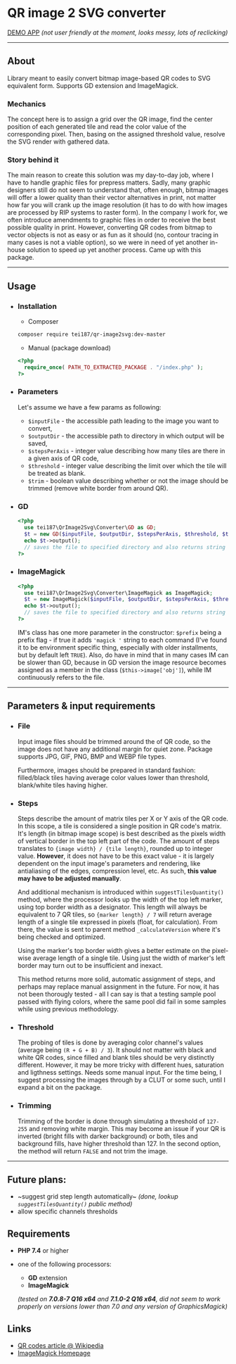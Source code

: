 # **QR image 2 SVG converter**

[DEMO APP](https://qrgen.xowergs.wirt16.bhlink.pl) *(not user friendly at the moment, looks messy, lots of reclicking)*

---

## **About**
Library meant to easily convert bitmap image-based QR codes to SVG equivalent form. Supports GD extension and ImageMagick.

### **Mechanics**
The concept here is to assign a grid over the QR image, find the center position of each generated tile and read the color value of the corresponding pixel. Then, basing on the assigned threshold value, resolve the SVG render with gathered data.

### **Story behind it**
The main reason to create this solution was my day-to-day job, where I have to handle graphic files for prepress matters. Sadly, many graphic designers still do not seem to understand that, often enough, bitmap images will offer a lower quality than their vector alternatives in print, not matter how far you will crank up the image resolution (it has to do with how images are processed by RIP systems to raster form). In the company I work for, we often introduce amendments to graphic files in order to receive the best possible quality in print. However, converting QR codes from bitmap to vector objects is not as easy or as fun as it should (no, contour tracing in many cases is not a viable option), so we were in need of yet another in-house solution to speed up yet another process. Came up with this package.

---

## **Usage**

* ### **Installation**
  * Composer
  ```sh
  composer require tei187/qr-image2svg:dev-master
  ```
  * Manual (package download)
  ```php
  <?php
    require_once( PATH_TO_EXTRACTED_PACKAGE . "/index.php" );
  ?>
  ```

* ### **Parameters**
  Let's assume we have a few params as following:
  * `$inputFile` - the accessible path leading to the image you want to convert,
  * `$outputDir` - the accessible path to directory in which output will be saved,
  * `$stepsPerAxis` - integer value describing how many tiles are there in a given axis of QR code,
  * `$threshold` - integer value describing the limit over which the tile will be treated as blank.
  * `$trim` - boolean value describing whether or not the image should be trimmed (remove white border from around QR).

* ### **GD**
  ```php
  <?php
    use tei187\QrImage2Svg\Converter\GD as GD;
    $t = new GD($inputFile, $outputDir, $stepsPerAxis, $threshold, $trim);
    echo $t->output();
    // saves the file to specified directory and also returns string with SVG.
  ?>
  ```
* ### **ImageMagick**
  ```php
  <?php
    use tei187\QrImage2Svg\Converter\ImageMagick as ImageMagick;
    $t = new ImageMagick($inputFile, $outputDir, $stepsPerAxis, $threshold, $trim, $prefix);
    echo $t->output();
    // saves the file to specified directory and also returns string with SVG.
  ?>
  ```
  IM's class has one more parameter in the constructor: `$prefix` being a prefix flag - if true it adds `'magick '` string to each command (I've found it to be environment specific thing, especially with older installments, but by default left `TRUE`). Also, do have in mind that in many cases IM can be slower than GD, because in GD version the image resource becomes assigned as a member in the class (`$this->image['obj']`), while IM continuously refers to the file.

---

## **Parameters & input requirements**
* ### **File**

  Input image files should be trimmed around the of QR code, so the image does not have any additional margin for quiet zone. Package supports JPG, GIF, PNG, BMP and WEBP file types.
  
  Furthermore, images should be prepared in standard fashion: filled/black tiles having average color values lower than threshold, blank/white tiles having higher.

* ### **Steps**

  Steps describe the amount of matrix tiles per X or Y axis of the QR code. In this scope, a tile is considered a single position in QR code's matrix. It's length (in bitmap image scope) is best described as the pixels width of vertical border in the top left part of the code. The amount of steps translates to `{image width} / {tile length}`, rounded up to integer value. **However**, it does not have to be this exact value - it is largely dependent on the input image's parameters and rendering, like antialiasing of the edges, compression level, etc. As such, **this value may have to be adjusted manually**.

  And additional mechanism is introduced within `suggestTilesQuantity()` method, where the processor looks up the width of the top left marker, using top border width as a designator. This length will always be equivalent to 7 QR tiles, so `{marker length} / 7` will return average length of a single tile expressed in pixels (float, for calculation). From there, the value is sent to parent method `_calculateVersion` where it's being checked and optimized.

  Using the marker's top border width gives a better estimate on the pixel-wise average length of a single tile. Using just the width of marker's left border may turn out to be insufficient and inexact.

  This method returns more solid, automatic assignment of steps, and perhaps may replace manual assignment in the future. For now, it has not been thorougly tested - all I can say is that a testing sample pool passed with flying colors, where the same pool did fail in some samples while using previous methodology.

* ### **Threshold**

  The probing of tiles is done by averaging color channel's values (average being `(R + G + B) / 3`). It should not matter with black and white QR codes, since filled and blank tiles should be very distinctly different. However, it may be more tricky with different hues, saturation and ligthness settings. Needs some manual input. For the time being, I suggest processing the images through by a CLUT or some such, until I expand a bit on the package.

* ### **Trimming**

  Trimming of the border is done through simulating a threshold of `127-255` and removing white margin. This may become an issue if your QR is inverted (bright fills with darker background) or both, tiles and background fills, have higher threshold than 127. In the second option, the method will return `FALSE` and not trim the image.

---

## **Future plans:**
* ~suggest grid step length automatically~ *(done, lookup `suggestTilesQuantity()` public method)*
* allow specific channels thresholds

## **Requirements**
* **PHP 7.4** or higher
* one of the following processors:
  * **GD** extension
  * **ImageMagick** 
  
  *(tested on **7.0.8-7 Q16 x64** and **7.1.0-2 Q16 x64**, did not seem to work properly on versions lower than 7.0 and any version of GraphicsMagick)*

## **Links**
* [QR codes article @ Wikipedia](https://en.wikipedia.org/wiki/QR_code)
* [ImageMagick Homepage](https://imagemagick.org/)
